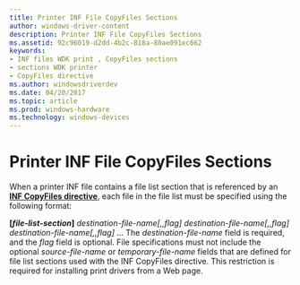 ```yaml
---
title: Printer INF File CopyFiles Sections
author: windows-driver-content
description: Printer INF File CopyFiles Sections
ms.assetid: 92c96019-d2dd-4b2c-818a-80ae091ec662
keywords:
- INF files WDK print , CopyFiles sections
- sections WDK printer
- CopyFiles directive
ms.author: windowsdriverdev
ms.date: 04/20/2017
ms.topic: article
ms.prod: windows-hardware
ms.technology: windows-devices
---
```


# Printer INF File CopyFiles Sections





When a printer INF file contains a file list section that is referenced by an [**INF CopyFiles directive**](https://msdn.microsoft.com/library/windows/hardware/ff546346), each file in the file list must be specified using the following format:

**\[***file-list-section***\]**
*destination-file-name\[,,flag\]*
*destination-file-name\[,,flag\]*
*destination-file-name\[,,flag\]*
...
The *destination-file-name* field is required, and the *flag* field is optional. File specifications must not include the optional *source-file-name* or *temporary-file-name* fields that are defined for file list sections used with the INF CopyFiles directive. This restriction is required for installing print drivers from a Web page.

 

 




